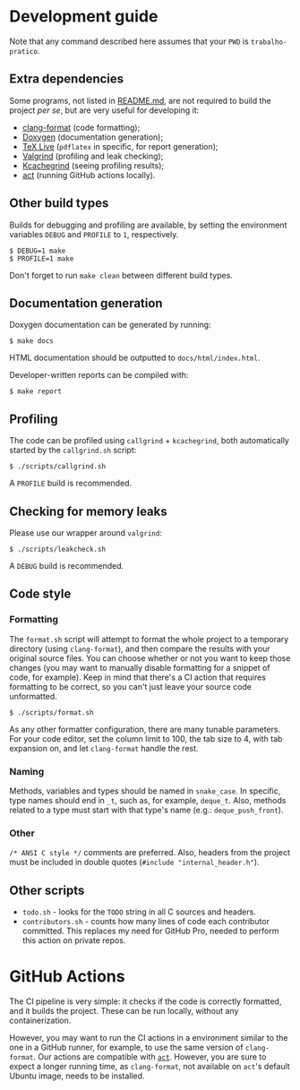 # Development guide

Note that any command described here assumes that your `PWD` is `trabalho-pratico`.

## Extra dependencies

Some programs, not listed in [README.md](README.md), are not required to build the project
*per se*, but are very useful for developing it:

- [clang-format](https://clang.llvm.org) (code formatting);
- [Doxygen](https://www.doxygen.nl/) (documentation generation);
- [TeX Live](https://www.tug.org/texlive/) (`pdflatex` in specific, for report generation);
- [Valgrind](https://valgrind.org/) (profiling and leak checking);
- [Kcachegrind](https://invent.kde.org/sdk/kcachegrind) (seeing profiling results);
- [act](https://nektosact.com) (running GitHub actions locally).

## Other build types

Builds for debugging and profiling are available, by setting the environment variables `DEBUG` and
`PROFILE` to `1`, respectively.

```console
$ DEBUG=1 make
$ PROFILE=1 make
```

Don't forget to run `make clean` between different build types.

## Documentation generation

Doxygen documentation can be generated by running:

```console
$ make docs
```

HTML documentation should be outputted to `docs/html/index.html`.

Developer-written reports can be compiled with:

```console
$ make report
```

## Profiling

The code can be profiled using `callgrind` + `kcachegrind`, both automatically started by the
`callgrind.sh` script:

```console
$ ./scripts/callgrind.sh
```

A `PROFILE` build is recommended.

## Checking for memory leaks

Please use our wrapper around `valgrind`:

```console
$ ./scripts/leakcheck.sh
```

A `DEBUG` build is recommended.

## Code style

### Formatting

The `format.sh` script will attempt to format the whole project to a temporary directory (using
`clang-format`), and then compare the results with your original source files. You can choose
whether or not you want to keep those changes (you may want to manually disable formatting for a
snippet of code, for example). Keep in mind that there's a CI action that requires formatting to be
correct, so you can't just leave your source code unformatted.

```console
$ ./scripts/format.sh
```

As any other formatter configuration, there are many tunable parameters. For your code editor,
set the column limit to 100, the tab size to 4, with tab expansion on, and let `clang-format`
handle the rest.

### Naming

Methods, variables and types should be named in `snake_case`. In specific, type names should end
in `_t`, such as, for example, `deque_t`. Also, methods related to a type must start with that
type's name (e.g.: `deque_push_front`).

### Other

`/* ANSI C style */` comments are preferred. Also, headers from the project must be included in
double quotes (`#include "internal_header.h"`).

## Other scripts

- `todo.sh` - looks for the `TODO` string in all C sources and headers.
- `contributors.sh` - counts how many lines of code each contributor committed. This replaces my
                      need for GitHub Pro, needed to perform this action on private repos.

# GitHub Actions

The CI pipeline is very simple: it checks if the code is correctly formatted, and it builds the
project. These can be run locally, without any containerization.

However, you may want to run the CI actions in a environment similar to the one in a GitHub runner,
for example, to use the same version of `clang-format`. Our actions are compatible with
[`act`](https://nektosact.com). However, you are sure to expect a longer running time, as
`clang-format`, not available on `act`'s default Ubuntu image, needs to be installed.
